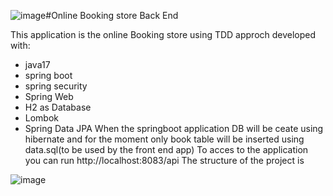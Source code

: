 ![image](https://github.com/user-attachments/assets/2e12bcf0-e059-46ad-ac0c-c74088604966)#Online Booking store Back End

This application is the online Booking store using TDD approch  developed with:
- java17
- spring boot 
- spring security
- Spring Web
- H2 as Database
- Lombok
- Spring Data JPA
  When the springboot application DB will be ceate using hibernate and for the moment only book table will be inserted using data.sql(to be used by the front end app)
  To acces to the application you can run http://localhost:8083/api
The structure of the project is

![image](https://github.com/user-attachments/assets/008bfe14-b238-4e24-821d-693285d3f2b0)
